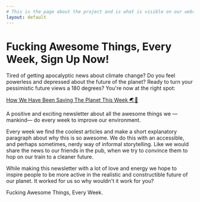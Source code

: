 ```yaml
---
# This is the page about the project and is what is visible on our website at http://howwehavebeensavingtheplanetthisweek.com
layout: default
---
```


# Fucking Awesome Things, Every Week, Sign Up Now!

Tired of getting apocalyptic news about climate change? Do you feel powerless and depressed about the future of the planet? Ready to turn your pessimistic future views a 180 degrees? You're now at the right spot:

[How We Have Been Saving The Planet This Week 🌏👊](http://www.howwehavebeensavingtheplanetthisweek.com/)

A positive and exciting newsletter about all the awesome things we —mankind— do every week to improve our environment.

Every week we find the coolest articles and make a short explanatory paragraph about why this is so awesome. We do this with an accessible, and perhaps sometimes, nerdy way of informal storytelling. Like we would share the news to our friends in the pub, when we try to convince them to hop on our train to a cleaner future.

While making this newsletter with a lot of love and energy we hope to inspire people to be more active in the realistic and constructible future of our planet. It worked for us so why wouldn't it work for you?

Fucking Awesome Things, Every Week.
